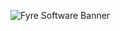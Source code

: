 ![Fyre Software Banner](https://cdn.discordapp.com/attachments/861884199111360533/1128021968734662786/Fyre_Software.png)
